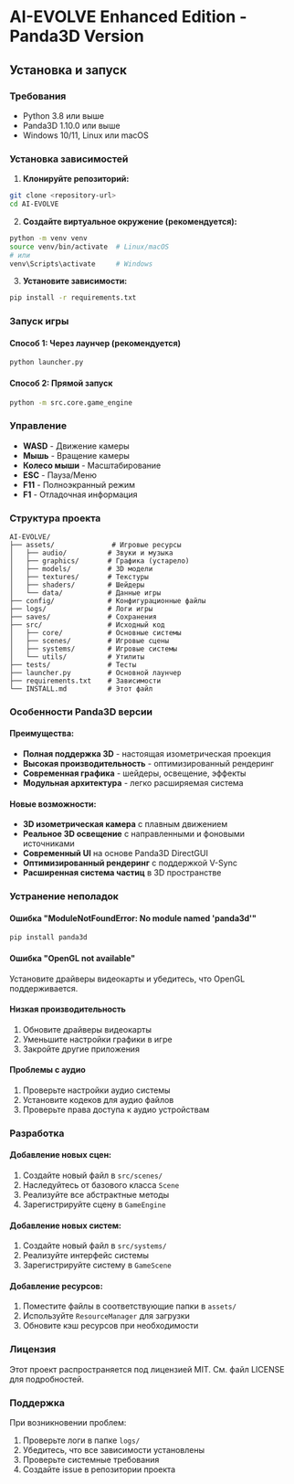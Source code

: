 # AI-EVOLVE Enhanced Edition - Panda3D Version

## Установка и запуск

### Требования

- Python 3.8 или выше
- Panda3D 1.10.0 или выше
- Windows 10/11, Linux или macOS

### Установка зависимостей

1. **Клонируйте репозиторий:**
```bash
git clone <repository-url>
cd AI-EVOLVE
```

2. **Создайте виртуальное окружение (рекомендуется):**
```bash
python -m venv venv
source venv/bin/activate  # Linux/macOS
# или
venv\Scripts\activate     # Windows
```

3. **Установите зависимости:**
```bash
pip install -r requirements.txt
```

### Запуск игры

#### Способ 1: Через лаунчер (рекомендуется)
```bash
python launcher.py
```

#### Способ 2: Прямой запуск
```bash
python -m src.core.game_engine
```

### Управление

- **WASD** - Движение камеры
- **Мышь** - Вращение камеры
- **Колесо мыши** - Масштабирование
- **ESC** - Пауза/Меню
- **F11** - Полноэкранный режим
- **F1** - Отладочная информация

### Структура проекта

```
AI-EVOLVE/
├── assets/              # Игровые ресурсы
│   ├── audio/          # Звуки и музыка
│   ├── graphics/       # Графика (устарело)
│   ├── models/         # 3D модели
│   ├── textures/       # Текстуры
│   ├── shaders/        # Шейдеры
│   └── data/           # Данные игры
├── config/             # Конфигурационные файлы
├── logs/               # Логи игры
├── saves/              # Сохранения
├── src/                # Исходный код
│   ├── core/           # Основные системы
│   ├── scenes/         # Игровые сцены
│   ├── systems/        # Игровые системы
│   └── utils/          # Утилиты
├── tests/              # Тесты
├── launcher.py         # Основной лаунчер
├── requirements.txt    # Зависимости
└── INSTALL.md          # Этот файл
```

### Особенности Panda3D версии

#### Преимущества:
- **Полная поддержка 3D** - настоящая изометрическая проекция
- **Высокая производительность** - оптимизированный рендеринг
- **Современная графика** - шейдеры, освещение, эффекты
- **Модульная архитектура** - легко расширяемая система

#### Новые возможности:
- **3D изометрическая камера** с плавным движением
- **Реальное 3D освещение** с направленными и фоновыми источниками
- **Современный UI** на основе Panda3D DirectGUI
- **Оптимизированный рендеринг** с поддержкой V-Sync
- **Расширенная система частиц** в 3D пространстве

### Устранение неполадок

#### Ошибка "ModuleNotFoundError: No module named 'panda3d'"
```bash
pip install panda3d
```

#### Ошибка "OpenGL not available"
Установите драйверы видеокарты и убедитесь, что OpenGL поддерживается.

#### Низкая производительность
1. Обновите драйверы видеокарты
2. Уменьшите настройки графики в игре
3. Закройте другие приложения

#### Проблемы с аудио
1. Проверьте настройки аудио системы
2. Установите кодеков для аудио файлов
3. Проверьте права доступа к аудио устройствам

### Разработка

#### Добавление новых сцен:
1. Создайте новый файл в `src/scenes/`
2. Наследуйтесь от базового класса `Scene`
3. Реализуйте все абстрактные методы
4. Зарегистрируйте сцену в `GameEngine`

#### Добавление новых систем:
1. Создайте новый файл в `src/systems/`
2. Реализуйте интерфейс системы
3. Зарегистрируйте систему в `GameScene`

#### Добавление ресурсов:
1. Поместите файлы в соответствующие папки в `assets/`
2. Используйте `ResourceManager` для загрузки
3. Обновите кэш ресурсов при необходимости

### Лицензия

Этот проект распространяется под лицензией MIT. См. файл LICENSE для подробностей.

### Поддержка

При возникновении проблем:
1. Проверьте логи в папке `logs/`
2. Убедитесь, что все зависимости установлены
3. Проверьте системные требования
4. Создайте issue в репозитории проекта
